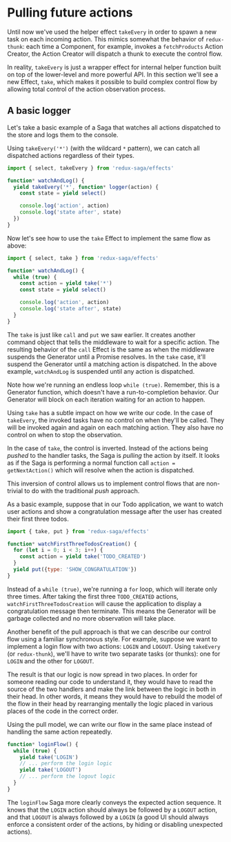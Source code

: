 # Pulling future actions

Until now we've used the helper effect `takeEvery` in order to spawn a new task on each incoming action. This mimics somewhat the behavior of `redux-thunk`: each time a Component, for example, invokes a `fetchProducts` Action Creator, the Action Creator will dispatch a thunk to execute the control flow.

In reality, `takeEvery` is just a wrapper effect for internal helper function built on top of the lower-level and more powerful API. In this section we'll see a new Effect, `take`, which makes it possible to build complex control flow by allowing total control of the action observation process.

## A basic logger

Let's take a basic example of a Saga that watches all actions dispatched to the store and logs them to the console.

Using `takeEvery('*')` (with the wildcard `*` pattern), we can catch all dispatched actions regardless of their types.

```javascript
import { select, takeEvery } from 'redux-saga/effects'

function* watchAndLog() {
  yield takeEvery('*', function* logger(action) {
    const state = yield select()

    console.log('action', action)
    console.log('state after', state)
  })
}
```

Now let's see how to use the `take` Effect to implement the same flow as above:

```javascript
import { select, take } from 'redux-saga/effects'

function* watchAndLog() {
  while (true) {
    const action = yield take('*')
    const state = yield select()

    console.log('action', action)
    console.log('state after', state)
  }
}
```

The `take` is just like `call` and `put` we saw earlier. It creates another command object that tells the middleware to wait for a specific action. The resulting behavior of the `call` Effect is the same as when the middleware suspends the Generator until a Promise resolves. In the `take` case, it'll suspend the Generator until a matching action is dispatched. In the above example, `watchAndLog` is suspended until any action is dispatched.

Note how we're running an endless loop `while (true)`. Remember, this is a Generator function, which doesn't have a run-to-completion behavior. Our Generator will block on each iteration waiting for an action to happen.

Using `take` has a subtle impact on how we write our code. In the case of `takeEvery`, the invoked tasks have no control on when they'll be called. They will be invoked again and again on each matching action. They also have no control on when to stop the observation.

In the case of `take`, the control is inverted. Instead of the actions being *pushed* to the handler tasks, the Saga is *pulling* the action by itself. It looks as if the Saga is performing a normal function call `action = getNextAction()` which will resolve when the action is dispatched.

This inversion of control allows us to implement control flows that are non-trivial to do with the traditional *push* approach.

As a basic example, suppose that in our Todo application, we want to watch user actions and show a congratulation message after the user has created their first three todos.

```javascript
import { take, put } from 'redux-saga/effects'

function* watchFirstThreeTodosCreation() {
  for (let i = 0; i < 3; i++) {
    const action = yield take('TODO_CREATED')
  }
  yield put({type: 'SHOW_CONGRATULATION'})
}
```

Instead of a `while (true)`, we're running a `for` loop, which will iterate only three times. After taking the first three `TODO_CREATED` actions, `watchFirstThreeTodosCreation` will cause the application to display a congratulation message then terminate. This means the Generator will be garbage collected and no more observation will take place.

Another benefit of the pull approach is that we can describe our control flow using a familiar synchronous style. For example, suppose we want to implement a login flow with two actions: `LOGIN` and `LOGOUT`. Using `takeEvery` (or `redux-thunk`), we'll have to write two separate tasks (or thunks): one for `LOGIN` and the other for `LOGOUT`.

The result is that our logic is now spread in two places. In order for someone reading our code to understand it, they would have to read the source of the two handlers and make the link between the logic in both in their head. In other words, it means they would have to rebuild the model of the flow in their head by rearranging mentally the logic placed in various places of the code in the correct order.

Using the pull model, we can write our flow in the same place instead of handling the same action repeatedly.

```javascript
function* loginFlow() {
  while (true) {
    yield take('LOGIN')
    // ... perform the login logic
    yield take('LOGOUT')
    // ... perform the logout logic
  }
}
```

The `loginFlow` Saga more clearly conveys the expected action sequence. It knows that the `LOGIN` action should always be followed by a `LOGOUT` action, and that `LOGOUT` is always followed by a `LOGIN` (a good UI should always enforce a consistent order of the actions, by hiding or disabling unexpected actions).
